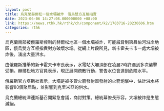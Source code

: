 ```yaml
---
layout: post
title: 烏克蘭赫爾松一個水壩被炸　俄烏雙方互相指責
date: 2023-06-06 14:27:08.000000000 +08:00
link: https://news.rthk.hk/rthk/ch/component/k2/1703716-20230606.htm
categories: rthk
---
```


烏克蘭南部被俄羅斯控制的赫爾松地區一個水壩被炸，可能威脅到第聶伯河沿岸地區，俄烏雙方互相指責對方破壞水壩。從網上片段所見，新卡霍夫卡市一處大壩被炸後，湧出大量洪水。

由俄羅斯推舉的新卡霍夫卡市長表示，水電站大壩頂部在凌晨2時許遇到多次襲擊受損。赫爾松地方官員表示，現正展開疏散行動，警告水位會達到危險水平。

俄羅斯官方塔斯社表示，大壩是被多管火箭發射器發射的火箭炮擊中，估計洪水將影響80個聚居點，並影響到克里米亞的供水。

烏克蘭總統澤連斯基召開緊急會議，商討對策。總統幕僚長形容，大壩被炸是生態滅絕。
